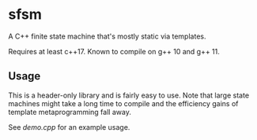 # sfsm
A C++ finite state machine that's mostly static via templates.

Requires at least c++17. Known to compile on g++ 10 and g++ 11.

## Usage
This is a header-only library and is fairly easy to use. Note that large state machines might take a long time to compile and the efficiency gains of template metaprogramming fall away.

See _demo.cpp_ for an example usage.

